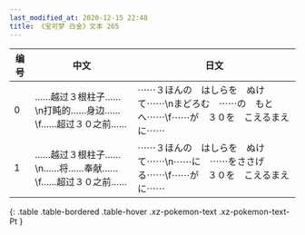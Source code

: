 ```yaml
---
last_modified_at: 2020-12-15 22:48
title: 《宝可梦 白金》文本 265
---
```

| 编号 | 中文 | 日文 |
| ---- | ---- | ---- |
| 0 | ……越过３根柱子……\n打盹的……身边……\f……超过３０之前…… | ⋯⋯３ほんの　はしらを　ぬけて⋯⋯\nまどろむ　⋯⋯の　もとへ⋯⋯\f⋯⋯が　３０を　こえるまえに⋯⋯ |
| 1 | ……越过３根柱子……\n……将……奉献……\f……超过３０之前…… | ⋯⋯３ほんの　はしらを　ぬけて⋯⋯\n⋯⋯に　⋯⋯をささげる⋯⋯\f⋯⋯が　３０を　こえるまえに⋯⋯ |
{: .table .table-bordered .table-hover .xz-pokemon-text .xz-pokemon-text-Pt }
